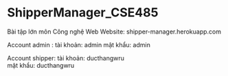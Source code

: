 ﻿# ShipperManager_CSE485
Bài tập lớn môn Công nghệ Web
Website: shipper-manager.herokuapp.com

Account admin : 
    tài khoản: admin
    mật khẩu: admin

Account shipper: 
    tài khoản: ducthangwru	
    mật khẩu: ducthangwru	
